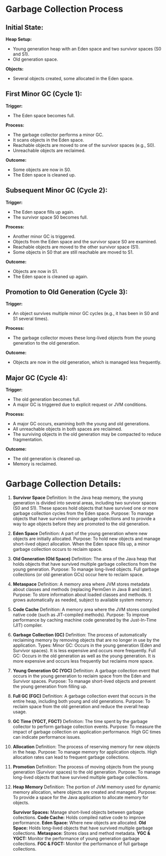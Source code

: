
# Garbage Collection Process

## Initial State:

**Heap Setup:**
- Young generation heap with an Eden space and two survivor spaces (S0 and S1).
- Old generation space.

**Objects:**
- Several objects created, some allocated in the Eden space.

## First Minor GC (Cycle 1):

**Trigger:**
- The Eden space becomes full.

**Process:**
- The garbage collector performs a minor GC.
- It scans objects in the Eden space.
- Reachable objects are moved to one of the survivor spaces (e.g., S0).
- Unreachable objects are reclaimed.

**Outcome:**
- Some objects are now in S0.
- The Eden space is cleaned up.

## Subsequent Minor GC (Cycle 2):

**Trigger:**
- The Eden space fills up again.
- The survivor space S0 becomes full.

**Process:**
- Another minor GC is triggered.
- Objects from the Eden space and the survivor space S0 are examined.
- Reachable objects are moved to the other survivor space (S1).
- Some objects in S0 that are still reachable are moved to S1.

**Outcome:**
- Objects are now in S1.
- The Eden space is cleaned up again.

## Promotion to Old Generation (Cycle 3):

**Trigger:**
- An object survives multiple minor GC cycles (e.g., it has been in S0 and S1 several times).

**Process:**
- The garbage collector moves these long-lived objects from the young generation to the old generation.

**Outcome:**
- Objects are now in the old generation, which is managed less frequently.

## Major GC (Cycle 4):

**Trigger:**
- The old generation becomes full.
- A major GC is triggered due to explicit request or JVM conditions.

**Process:**
- A major GC occurs, examining both the young and old generations.
- All unreachable objects in both spaces are reclaimed.
- The surviving objects in the old generation may be compacted to reduce fragmentation.

**Outcome:**
- The old generation is cleaned up.
- Memory is reclaimed.



# Garbage Collection Details: 

1. **Survivor Space**
    Definition: In the Java heap memory, the young generation is divided into several areas, including two survivor spaces (S0 and S1). These spaces hold objects that have survived one or more garbage collection cycles from the Eden space.
    Purpose: To manage objects that have survived minor garbage collections and to provide a way to age objects before they are promoted to the old generation.
2. **Eden Space**
    Definition: A part of the young generation where new objects are initially allocated.
    Purpose: To hold new objects and manage short-lived object allocation. When the Eden space fills up, a minor garbage collection occurs to reclaim space.
3. **Old Generation (Old Space)**
    Definition: The area of the Java heap that holds objects that have survived multiple garbage collections from the young generation.
    Purpose: To manage long-lived objects. Full garbage collections (or old generation GCs) occur here to reclaim space.
4. **Metaspace**
    Definition: A memory area where JVM stores metadata about classes and methods (replacing PermGen in Java 8 and later).
    Purpose: To store information about loaded classes and methods. It grows automatically as needed, subject to available system memory.
5. **Code Cache**
    Definition: A memory area where the JVM stores compiled native code (such as JIT-compiled methods).
    Purpose: To improve performance by caching machine code generated by the Just-In-Time (JIT) compiler.
6. **Garbage Collection (GC)**
    Definition: The process of automatically reclaiming memory by removing objects that are no longer in use by the application.
    Types:
    Minor GC: Occurs in the young generation (Eden and Survivor spaces). It is less expensive and occurs more frequently.
    Full GC: Occurs in the old generation as well as the young generation. It is more expensive and occurs less frequently but reclaims more space.
7. **Young Generation GC (YGC)**
    Definition: A garbage collection event that occurs in the young generation to reclaim space from the Eden and Survivor spaces.
    Purpose: To manage short-lived objects and prevent the young generation from filling up.
8. **Full GC (FGC)**
    Definition: A garbage collection event that occurs in the entire heap, including both young and old generations.
    Purpose: To reclaim space from the old generation and reduce the overall heap usage.
9. **GC Time (YGCT, FGCT)**
    Definition: The time spent by the garbage collector to perform garbage collection events.
    Purpose: To measure the impact of garbage collection on application performance. High GC times can indicate performance issues.
10. **Allocation**
    Definition: The process of reserving memory for new objects in the heap.
    Purpose: To manage memory for application objects. High allocation rates can lead to frequent garbage collections.
11. **Promotion**
    Definition: The process of moving objects from the young generation (Survivor spaces) to the old generation.
    Purpose: To manage long-lived objects that have survived multiple garbage collections.
12. **Heap Memory**
    Definition: The portion of JVM memory used for dynamic memory allocation, where objects are created and managed.
    Purpose: To provide a space for the Java application to allocate memory for objects.

    **Survivor Spaces:** Manage short-lived objects between garbage collections.
    **Code Cache:** Holds compiled native code to improve performance.
    **Eden Space:** Where new objects are allocated.
    **Old Space:** Holds long-lived objects that have survived multiple garbage collections.
    **Metaspace:** Stores class and method metadata.
    **YGC & YGCT:** Monitor the performance of young generation garbage collections.
    **FGC & FGCT:** Monitor the performance of full garbage collections.
